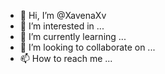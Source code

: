 - 👋 Hi, I’m @XavenaXv
- 👀 I’m interested in ...
- 🌱 I’m currently learning ...
- 💞️ I’m looking to collaborate on ...
- 📫 How to reach me ...

<!---
XavenaXv/XavenaXv is a ✨ special ✨ repository because its `README.md` (this file) appears on your GitHub profile.
You can click the Preview link to take a look at your changes.
--->
